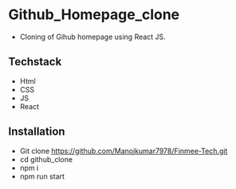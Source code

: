 # Github_Homepage_clone
- Cloning of Gihub homepage using React JS.

## Techstack
- Html
- CSS
- JS
- React


## Installation

- Git clone https://github.com/Manojkumar7978/Finmee-Tech.git
- cd github_clone
- npm i
- npm run start
